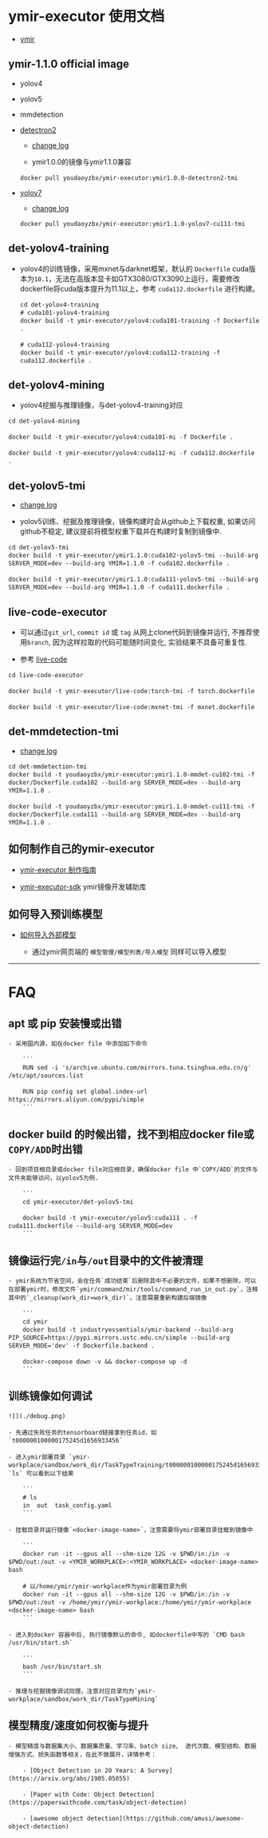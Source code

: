 # ymir-executor 使用文档

- [ymir](https://github.com/IndustryEssentials/ymir)

## ymir-1.1.0 official image

- yolov4

- yolov5

- mmdetection

- [detectron2](https://github.com/yzbx/ymir-detectron2)

    - [change log](https://github.com/yzbx/ymir-detectron2/blob/master/README.md)

    - ymir1.0.0的镜像与ymir1.1.0兼容

    ```
    docker pull youdaoyzbx/ymir-executor:ymir1.0.0-detectron2-tmi
    ```

- [yolov7](https://github.com/yzbx/ymir-yolov7)

    - [change log](https://github.com/yzbx/ymir-yolov7/blob/main/ymir/README.md)
    ```
    docker pull youdaoyzbx/ymir-executor:ymir1.1.0-yolov7-cu111-tmi
    ```

## det-yolov4-training

- yolov4的训练镜像，采用mxnet与darknet框架，默认的 `Dockerfile` cuda版本为`10.1`，无法在高版本显卡如GTX3080/GTX3090上运行，需要修改dockerfile将cuda版本提升为11.1以上，参考 `cuda112.dockerfile` 进行构建。

  ```
  cd det-yolov4-training
  # cuda101-yolov4-training
  docker build -t ymir-executor/yolov4:cuda101-training -f Dockerfile .

  # cuda112-yolov4-training
  docker build -t ymir-executor/yolov4:cuda112-training -f cuda112.dockerfile .
  ```

## det-yolov4-mining

- yolov4挖掘与推理镜像，与det-yolov4-training对应

```
cd det-yolov4-mining

docker build -t ymir-executor/yolov4:cuda101-mi -f Dockerfile .

docker build -t ymir-executor/yolov4:cuda112-mi -f cuda112.dockerfile .
```

## det-yolov5-tmi

- [change log](./det-yolov5-tmi/README.md)

- yolov5训练、挖掘及推理镜像，镜像构建时会从github上下载权重, 如果访问github不稳定, 建议提前将模型权重下载并在构建时复制到镜像中.

```
cd det-yolov5-tmi
docker build -t ymir-executor/ymir1.1.0:cuda102-yolov5-tmi --build-arg SERVER_MODE=dev --build-arg YMIR=1.1.0 -f cuda102.dockerfile .

docker build -t ymir-executor/ymir1.1.0:cuda111-yolov5-tmi --build-arg SERVER_MODE=dev --build-arg YMIR=1.1.0 -f cuda111.dockerfile .
```

## live-code-executor

- 可以通过`git_url`, `commit id` 或 `tag` 从网上clone代码到镜像并运行, 不推荐使用`branch`, 因为这样拉取的代码可能随时间变化, 实验结果不具备可重复性.

- 参考 [live-code](https://github.com/IndustryEssentials/ymir-remote-git)

```
cd live-code-executor

docker build -t ymir-executor/live-code:torch-tmi -f torch.dockerfile

docker build -t ymir-executor/live-code:mxnet-tmi -f mxnet.dockerfile
```

## det-mmdetection-tmi

- [change log](./det-mmdetection-tmi/README.md)

```
cd det-mmdetection-tmi
docker build -t youdaoyzbx/ymir-executor:ymir1.1.0-mmdet-cu102-tmi -f docker/Dockerfile.cuda102 --build-arg SERVER_MODE=dev --build-arg YMIR=1.1.0 .

docker build -t youdaoyzbx/ymir-executor:ymir1.1.0-mmdet-cu111-tmi -f docker/Dockerfile.cuda111 --build-arg SERVER_MODE=dev --build-arg YMIR=1.1.0 .
```

## 如何制作自己的ymir-executor

- [ymir-executor 制作指南](https://github.com/IndustryEssentials/ymir/blob/dev/docs/ymir-dataset-zh-CN.md)

- [ymir-executor-sdk](https://github.com/yzbx/ymir-executor-sdk) ymir镜像开发辅助库

## 如何导入预训练模型

- [如何导入外部模型](https://github.com/IndustryEssentials/ymir/blob/dev/docs/import-extra-models.md)

    - 通过ymir网页端的 `模型管理/模型列表/导入模型` 同样可以导入模型

---

# FAQ

## apt 或 pip 安装慢或出错

    - 采用国内源，如在docker file 中添加如下命令

        ```
        RUN sed -i 's/archive.ubuntu.com/mirrors.tuna.tsinghua.edu.cn/g' /etc/apt/sources.list

        RUN pip config set global.index-url https://mirrors.aliyun.com/pypi/simple
        ```

## docker build 的时候出错，找不到相应docker file或`COPY/ADD`时出错

    - 回到项目根目录或docker file对应根目录，确保docker file 中`COPY/ADD`的文件与文件夹能够访问，以yolov5为例.

        ```
        cd ymir-executor/det-yolov5-tmi

        docker build -t ymir-executor/yolov5:cuda111 . -f cuda111.dockerfile --build-arg SERVER_MODE=dev
        ```

## 镜像运行完`/in`与`/out`目录中的文件被清理

    - ymir系统为节省空间，会在任务`成功结束`后删除其中不必要的文件，如果不想删除，可以在部署ymir时，修改文件`ymir/command/mir/tools/command_run_in_out.py`，注释其中的`_cleanup(work_dir=work_dir)`。注意需要重新构建后端镜像

        ```
        cd ymir
        docker build -t industryessentials/ymir-backend --build-arg PIP_SOURCE=https://pypi.mirrors.ustc.edu.cn/simple --build-arg SERVER_MODE='dev' -f Dockerfile.backend .

        docker-compose down -v && docker-compose up -d
        ```

## 训练镜像如何调试

    ![](./debug.png)

    - 先通过失败任务的tensorboard链接拿到任务id，如`t000000100000175245d1656933456`

    - 进入ymir部署目录 `ymir-workplace/sandbox/work_dir/TaskTypeTraining/t000000100000175245d1656933456/sub_task/t000000100000175245d1656933456`, `ls` 可以看到以下结果

        ```
        # ls
        in  out  task_config.yaml
        ```

    - 挂载目录并运行镜像`<docker-image-name>`，注意需要将ymir部署目录挂载到镜像中

        ```
        docker run -it --gpus all --shm-size 12G -v $PWD/in:/in -v $PWD/out:/out -v <YMIR_WORKPLACE>:<YMIR_WORKPLACE> <docker-image-name> bash

        # 以/home/ymir/ymir-workplace作为ymir部署目录为例
        docker run -it --gpus all --shm-size 12G -v $PWD/in:/in -v $PWD/out:/out -v /home/ymir/ymir-workplace:/home/ymir/ymir-workplace <docker-image-name> bash
        ```

    - 进入到docker 容器中后, 执行镜像默认的命令, 如dockerfile中写的 `CMD bash /usr/bin/start.sh`

        ```
        bash /usr/bin/start.sh
        ```

    - 推理与挖掘镜像调试同理，注意对应目录均为`ymir-workplace/sandbox/work_dir/TaskTypeMining`

## 模型精度/速度如何权衡与提升

    - 模型精度与数据集大小、数据集质量、学习率、batch size、 迭代次数、模型结构、数据增强方式、损失函数等相关，在此不做展开，详情参考：

        - [Object Detection in 20 Years: A Survey](https://arxiv.org/abs/1905.05055)

        - [Paper with Code: Object Detection](https://paperswithcode.com/task/object-detection)

        - [awesome object detection](https://github.com/amusi/awesome-object-detection)
